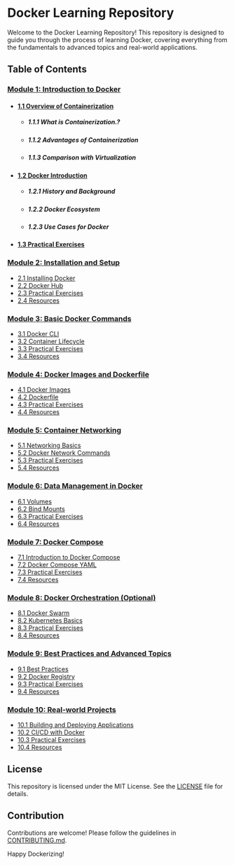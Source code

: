 # Docker Learning Repository

Welcome to the Docker Learning Repository! This repository is designed to guide you through the process of learning Docker, covering everything from the fundamentals to advanced topics and real-world applications.

## Table of Contents

### [Module 1: Introduction to Docker](Module-1/About.md)

- #### [1.1 Overview of Containerization](Module-1/1.1_Overview_of_Containerization.md)

  - ##### 1.1.1 What is Containerization.?
  - ##### 1.1.2 Advantages of Containerization
  - ##### 1.1.3 Comparison with Virtualization

- #### [1.2 Docker Introduction](Module-1/1.2_Docker_Introduction.md)

  - ##### 1.2.1 History and Background
  - ##### 1.2.2 Docker Ecosystem
  - ##### 1.2.3 Use Cases for Docker

- #### [1.3 Practical Exercises](Module-1/1.3_Practical_Exercises.md)

### [Module 2: Installation and Setup](Module-2/About.md)

- [2.1 Installing Docker](Module-2/2.1_Installing_Docker.md)
- [2.2 Docker Hub](Module-2/2.2_Docker_Hub.md)
- [2.3 Practical Exercises](Module-2/2.3_Practical_Exercises.md)
- [2.4 Resources](Module-2/2.4_Resources.md)

### [Module 3: Basic Docker Commands](Module-3/About.md)

- [3.1 Docker CLI](Module-3/3.1_Docker_CLI.md)
- [3.2 Container Lifecycle](Module-3/3.2_Container_Lifecycle.md)
- [3.3 Practical Exercises](Module-3/3.3_Practical_Exercises.md)
- [3.4 Resources](Module-3/3.4_Resources.md)

### [Module 4: Docker Images and Dockerfile](Module-4/About.md)

- [4.1 Docker Images](Module-4/4.1_Docker_Images.md)
- [4.2 Dockerfile](Module-4/4.2_Dockerfile.md)
- [4.3 Practical Exercises](Module-4/4.3_Practical_Exercises.md)
- [4.4 Resources](Module-4/4.4_Resources.md)

### [Module 5: Container Networking](Module-5/About.md)

- [5.1 Networking Basics](Module-5/5.1_Networking_Basics.md)
- [5.2 Docker Network Commands](Module-5/5.2_Docker_Network_Commands.md)
- [5.3 Practical Exercises](Module-5/5.3_Practical_Exercises.md)
- [5.4 Resources](Module-5/5.4_Resources.md)

### [Module 6: Data Management in Docker](Module-6/About.md)

- [6.1 Volumes](Module-6/6.1_Volumes.md)
- [6.2 Bind Mounts](Module-6/6.2_Bind_Mounts.md)
- [6.3 Practical Exercises](Module-6/6.3_Practical_Exercises.md)
- [6.4 Resources](Module-6/6.4_Resources.md)

### [Module 7: Docker Compose](Module-7/About.md)

- [7.1 Introduction to Docker Compose](Module-7/7.1_Docker_Compose.md)
- [7.2 Docker Compose YAML](Module-7/7.2_Docker_Compose_YAML.md)
- [7.3 Practical Exercises](Module-7/7.3_Practical_Exercises.md)
- [7.4 Resources](Module-7/7.4_Resources.md)

### [Module 8: Docker Orchestration (Optional)](Module-8/About.md)

- [8.1 Docker Swarm](Module-8/8.1_Docker_Swarm.md)
- [8.2 Kubernetes Basics](Module-8/8.2_Kubernetes_Basics.md)
- [8.3 Practical Exercises](Module-8/8.3_Practical_Exercises.md)
- [8.4 Resources](Module-8/8.4_Resources.md)

### [Module 9: Best Practices and Advanced Topics](Module-9/About.md)

- [9.1 Best Practices](Module-9/9.1_Best_Practices.md)
- [9.2 Docker Registry](Module-9/9.2_Docker_Registry.md)
- [9.3 Practical Exercises](Module-9/9.3_Practical_Exercises.md)
- [9.4 Resources](Module-9/9.4_Resources.md)

### [Module 10: Real-world Projects](Module-10/About.md)

- [10.1 Building and Deploying Applications](Module-10/10.1_Building_and_Deploying_Applications.md)
- [10.2 CI/CD with Docker](Module-10/10.2_CI_CD_with_Docker.md)
- [10.3 Practical Exercises](Module-10/10.3_Practical_Exercises.md)
- [10.4 Resources](Module-10/10.4_Resources.md)

## License

This repository is licensed under the MIT License. See the [LICENSE](LICENSE) file for details.

## Contribution

Contributions are welcome! Please follow the guidelines in [CONTRIBUTING.md](CONTRIBUTING.md).

Happy Dockerizing!
